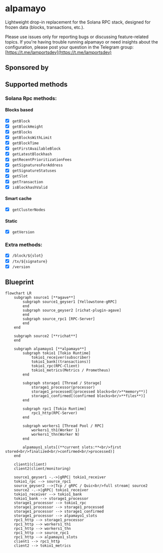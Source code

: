 # alpamayo

Lightweight drop-in replacement for the Solana RPC stack, designed for frozen data (blocks, transactions, etc.).

Please use issues only for reporting bugs or discussing feature-related topics. If you're having trouble running alpamayo or need insights about the configuration, please post your question in the Telegram group: [https://t.me/lamportsdev](https://t.me/lamportsdev)

## Sponsored by

## Supported methods

### Solana Rpc methods:

#### Blocks based

- [x] `getBlock`
- [x] `getBlockHeight`
- [x] `getBlocks`
- [x] `getBlocksWithLimit`
- [x] `getBlockTime`
- [x] `getFirstAvailableBlock`
- [x] `getLatestBlockhash`
- [x] `getRecentPrioritizationFees`
- [x] `getSignaturesForAddress`
- [x] `getSignatureStatuses`
- [x] `getSlot`
- [x] `getTransaction`
- [x] `isBlockhashValid`

#### Smart cache

- [x] `getClusterNodes`

#### Static

- [x] `getVersion`

### Extra methods:

- [x] `/block/${slot}`
- [x] `/tx/${signature}`
- [x] `/version`

## Blueprint

```mermaid
flowchart LR
    subgraph source1 [**agave**]
        subgraph source1_geyser1 [Yellowstone-gRPC]
        end
        subgraph source_geyser2 [richat-plugin-agave]
        end
        subgraph source_rpc1 [RPC-Server]
        end
    end

    subgraph source2 [**richat**]
    end

    subgraph alpamayo1 [**alpamayo**]
        subgraph tokio1 [Tokio Runtime]
            tokio1_receiver(subscriber)
            tokio1_bank[(transactions)]
            tokio1_rpc(RPC-Client)
            tokio1_metrics(Metrics / Prometheus)
        end

        subgraph storage1 [Thread / Storage]
            storage1_processor(processor)
            storage1_processed[(processed blocks<br/>**memory**)]
            storage1_confirmed[(confirmed blocks<br/>**files**)]
        end

        subgraph rpc1 [Tokio Runtime]
            rpc1_http(RPC-Server)
        end

        subgraph workers1 [Thread Pool / RPC]
            workers1_th1(Worker 1)
            workers1_thn(Worker N)
        end

        alpamayo1_slots[(**current slots:**<br/>first stored<br/>finalized<br/>confirmed<br/>processed)]
    end

    client1(client)
    client2(client/monitoring)

    source1_geyser1 -.->|gRPC| tokio1_receiver
    tokio1_rpc --> source_rpc1
    source_geyser2 -->|Tcp / gRPC / Quic<br/>full stream| source2
    source2 -.->|gRPC| tokio1_receiver
    tokio1_receiver --> tokio1_bank
    tokio1_bank --> storage1_processor
    storage1_processor --> tokio1_rpc
    storage1_processor --> storage1_processed
    storage1_processor --> storage1_confirmed
    storage1_processor --> alpamayo1_slots
    rpc1_http --> storage1_processor
    rpc1_http --> workers1_th1
    rpc1_http --> workers1_thn
    rpc1_http --> source_rpc1
    rpc1_http --> alpamayo1_slots
    client1 --> rpc1_http
    client2 --> tokio1_metrics
```
